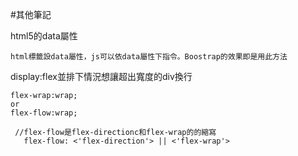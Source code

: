 #其他筆記



html5的data屬性
```
html標籤設data屬性，js可以依data屬性下指令。Boostrap的效果即是用此方法
```

display:flex並排下情況想讓超出寬度的div換行
```
flex-wrap:wrap;
or
flex-flow:wrap; 

 //flex-flow是flex-directionc和flex-wrap的的縮寫
   flex-flow: <'flex-direction'> || <'flex-wrap'>
```